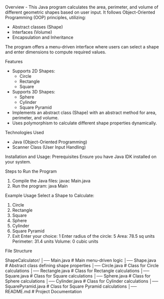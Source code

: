 Overview -
This Java program calculates the area, perimeter, and volume of different geometric shapes based on user input. It follows Object-Oriented Programming (OOP) principles, utilizing:
- Abstract classes (Shape)
- Interfaces (Volume)
- Encapsulation and Inheritance

The program offers a menu-driven interface where users can select a shape and enter dimensions to compute required values.

Features
- Supports 2D Shapes:
  - Circle
  - Rectangle
  - Square
- Supports 3D Shapes:
  - Sphere
  - Cylinder
  - Square Pyramid
- Implements an abstract class (Shape) with an abstract method for area, perimeter, and volume.
- Uses polymorphism to calculate different shape properties dynamically.

Technologies Used
- Java (Object-Oriented Programming)
- Scanner Class (User Input Handling)

Installation and Usage:
Prerequisites
Ensure you have Java IDK installed on your system.

Steps to Run the Program
1. Compile the Java files: javac Main.java
2. Run the program: java Main
   

Example Usage
Select a Shape to Calculate:
1. Circle
2. Rectangle
3. Square
4. Sphere
5. Cylinder
6. Square Pyramid
7. Exit
Enter your choice: 1
Enter radius of the circle: 5
Area: 78.5 sq units
Perimeter: 31.4 units
Volume: 0 cubic units

File Structure

ShapeCalculator/
│── Main.java         # Main menu-driven logic
│── Shape.java        # Abstract class defining shape properties
│── Circle.java       # Class for Circle calculations
│── Rectangle.java    # Class for Rectangle calculations
│── Square.java       # Class for Square calculations
│── Sphere.java       # Class for Sphere calculations
│── Cylinder.java     # Class for Cylinder calculations
│── SquarePyramid.java # Class for Square Pyramid calculations
│── README.md         # Project Documentation



